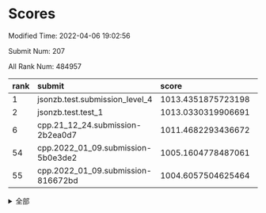 # Scores

Modified Time: 2022-04-06 19:02:56

Submit Num: 207

All Rank Num: 484957

| rank |               submit               |       score        |       sigma        | pk_num |
| :--- | :--------------------------------- | :----------------- | :----------------- | :----- |
| 1    | jsonzb.test.submission_level_4     | 1013.4351875723198 | 0.804272125815124  | 9372   |
| 2    | jsonzb.test.test_1                 | 1013.0330319906691 | 0.8219864402895314 | 9372   |
| 6    | cpp.21_12_24.submission-2b2ea0d7   | 1011.4682293436672 | 0.7960021030318312 | 9372   |
| 54   | cpp.2022_01_09.submission-5b0e3de2 | 1005.1604778487061 | 0.7101009893443777 | 9375   |
| 55   | cpp.2022_01_09.submission-816672bd | 1004.6057504625464 | 0.7172211598920398 | 9368   |


<details>
<summary>全部</summary>

| rank |                 submit                 |       score        |       sigma        | pk_num |
| :--- | :------------------------------------- | :----------------- | :----------------- | :----- |
| 1    | jsonzb.test.submission_level_4         | 1013.4351875723198 | 0.804272125815124  | 9372   |
| 2    | jsonzb.test.test_1                     | 1013.0330319906691 | 0.8219864402895314 | 9372   |
| 3    | gobigger.level_3.submission_level_3_39 | 1012.1718987197355 | 0.7694058462271348 | 9371   |
| 4    | gobigger.level_3.submission_level_3_18 | 1011.6593211055127 | 0.7776616759118131 | 9373   |
| 5    | gobigger.level_3.submission_level_3_2  | 1011.484581770978  | 0.7623906137191131 | 9363   |
| 6    | cpp.21_12_24.submission-2b2ea0d7       | 1011.4682293436672 | 0.7960021030318312 | 9372   |
| 7    | gobigger.level_3.submission_level_3_24 | 1011.3557232950636 | 0.7659289557057749 | 9374   |
| 8    | gobigger.level_3.submission_level_3_37 | 1011.2521761645318 | 0.762793560641723  | 9370   |
| 9    | gobigger.level_3.submission_level_3_21 | 1011.1488892821266 | 0.7882088620437654 | 9371   |
| 10   | gobigger.level_3.submission_level_3_3  | 1010.936810901042  | 0.7489270246176931 | 9375   |
| 11   | gobigger.level_3.submission_level_3_43 | 1010.8655721972722 | 0.7661259260127589 | 9372   |
| 12   | gobigger.level_3.submission_level_3_28 | 1010.8272552748783 | 0.759078929035537  | 9374   |
| 13   | gobigger.level_3.submission_level_3_23 | 1010.7795366624363 | 0.754049234461106  | 9369   |
| 14   | gobigger.level_3.submission_level_3_12 | 1010.7228095314168 | 0.7592497636356595 | 9374   |
| 15   | gobigger.level_3.submission_level_3_22 | 1010.6385357682029 | 0.7577338791581925 | 9368   |
| 16   | gobigger.level_3.submission_level_3_19 | 1010.6307866221385 | 0.7697496656814549 | 9369   |
| 17   | gobigger.level_3.submission_level_3_42 | 1010.6109893986776 | 0.7719051181971951 | 9373   |
| 18   | gobigger.level_3.submission_level_3_7  | 1010.4822252398804 | 0.7689889185032802 | 9372   |
| 19   | gobigger.level_3.submission_level_3_27 | 1010.4742170102369 | 0.7464106581967714 | 9372   |
| 20   | gobigger.level_3.submission_level_3_35 | 1010.4725186276398 | 0.7488414482620084 | 9370   |
| 21   | gobigger.level_3.submission_level_3_47 | 1010.4186315025953 | 0.7565660036144968 | 9372   |
| 22   | gobigger.level_3.submission_level_3_45 | 1010.3569436990341 | 0.7720380529297636 | 9371   |
| 23   | gobigger.level_3.submission_level_3_15 | 1010.3353153767515 | 0.7541748025110971 | 9370   |
| 24   | gobigger.level_3.submission_level_3_31 | 1010.2414770534425 | 0.7632775149277501 | 9368   |
| 25   | gobigger.level_3.submission_level_3_9  | 1010.2201829576514 | 0.761518677217287  | 9372   |
| 26   | gobigger.level_3.submission_level_3_38 | 1010.1935314107376 | 0.7526598255285942 | 9368   |
| 27   | gobigger.level_3.submission_level_3_41 | 1010.1137901517199 | 0.7737995089026775 | 9369   |
| 28   | gobigger.level_3.submission_level_3_46 | 1009.9508174923444 | 0.752528592756096  | 9368   |
| 29   | gobigger.level_3.submission_level_3_11 | 1009.8347059692832 | 0.7629558938248959 | 9370   |
| 30   | gobigger.level_3.submission_level_3_29 | 1009.821028293426  | 0.7720466518183762 | 9371   |
| 31   | gobigger.level_3.submission_level_3_30 | 1009.816912288451  | 0.7621252150729242 | 9372   |
| 32   | gobigger.level_3.submission_level_3_33 | 1009.7899804603555 | 0.7496787457184888 | 9373   |
| 33   | gobigger.level_3.submission_level_3_25 | 1009.7692470356892 | 0.7494724473423093 | 9371   |
| 34   | gobigger.level_3.submission_level_3_8  | 1009.7201805000294 | 0.7699873817440767 | 9376   |
| 35   | gobigger.level_3.submission_level_3_1  | 1009.6872011183857 | 0.7427322920213781 | 9369   |
| 36   | gobigger.level_3.submission_level_3_4  | 1009.6535727869186 | 0.765782460844697  | 9371   |
| 37   | gobigger.level_3.submission_level_3_26 | 1009.6397979716648 | 0.7489827597579625 | 9370   |
| 38   | gobigger.level_3.submission_level_3_13 | 1009.6199395572897 | 0.7544371644283264 | 9372   |
| 39   | gobigger.level_3.submission_level_3_10 | 1009.6063748077444 | 0.7551417529023626 | 9373   |
| 40   | gobigger.level_3.submission_level_3_36 | 1009.5941299353658 | 0.7422035821306088 | 9374   |
| 41   | gobigger.level_3.submission_level_3_20 | 1009.3253997931772 | 0.7904841282648194 | 9370   |
| 42   | gobigger.level_3.submission_level_3_49 | 1009.312234921113  | 0.7586887550398363 | 9373   |
| 43   | gobigger.level_3.submission_level_3_16 | 1009.3051283182286 | 0.7408703525685539 | 9373   |
| 44   | gobigger.level_3.submission_level_3_17 | 1009.2363366539743 | 0.7523145295159916 | 9374   |
| 45   | gobigger.level_3.submission_level_3_5  | 1009.1216370595605 | 0.7636362417285446 | 9374   |
| 46   | gobigger.level_3.submission_level_3_34 | 1009.0902740373871 | 0.7462664852032479 | 9371   |
| 47   | gobigger.level_3.submission_level_3_6  | 1009.086986605319  | 0.7624655582171574 | 9374   |
| 48   | gobigger.level_3.submission_level_3_40 | 1008.9549870816953 | 0.7464020454801222 | 9370   |
| 49   | gobigger.level_3.submission_level_3_44 | 1008.7371208800644 | 0.747533208859133  | 9368   |
| 50   | gobigger.level_3.submission_level_3_14 | 1008.734577491759  | 0.7583643309855438 | 9373   |
| 51   | gobigger.level_3.submission_level_3_32 | 1008.7110898394748 | 0.7678700969615484 | 9365   |
| 52   | gobigger.level_3.submission_level_3_48 | 1008.6089012245723 | 0.7499917294938284 | 9372   |
| 53   | gobigger.level_3.submission_level_3_0  | 1008.1464673319218 | 0.7330416722608077 | 9372   |
| 54   | cpp.2022_01_09.submission-5b0e3de2     | 1005.1604778487061 | 0.7101009893443777 | 9375   |
| 55   | cpp.2022_01_09.submission-816672bd     | 1004.6057504625464 | 0.7172211598920398 | 9368   |
| 56   | gobigger.level_1.submission_level_1_18 | 1004.6036329399927 | 0.7349526806527721 | 9368   |
| 57   | gobigger.level_1.submission_level_1_37 | 1004.3777553769326 | 0.7256232007630562 | 9372   |
| 58   | gobigger.level_1.submission_level_1_35 | 1004.3497425364077 | 0.7203816867741015 | 9369   |
| 59   | gobigger.level_1.submission_level_1_45 | 1004.3207985796424 | 0.7150151894543828 | 9374   |
| 60   | gobigger.level_1.submission_level_1_7  | 1004.2835698428394 | 0.7081845059098517 | 9372   |
| 61   | gobigger.level_1.submission_level_1_3  | 1004.2011073117527 | 0.7160055820996952 | 9366   |
| 62   | gobigger.level_1.submission_level_1_19 | 1004.0019743923557 | 0.7140936318598767 | 9368   |
| 63   | gobigger.level_1.submission_level_1_26 | 1004.0007925889056 | 0.7169272522463668 | 9370   |
| 64   | gobigger.level_1.submission_level_1_34 | 1003.9631324474938 | 0.7039051979025746 | 9369   |
| 65   | gobigger.level_1.submission_level_1_30 | 1003.9247968972763 | 0.7202720367923053 | 9366   |
| 66   | gobigger.level_1.submission_level_1_11 | 1003.8468687599589 | 0.7299557125477522 | 9374   |
| 67   | gobigger.level_1.submission_level_1_8  | 1003.8129137522197 | 0.7132699954074024 | 9368   |
| 68   | gobigger.level_1.submission_level_1_27 | 1003.8069709243321 | 0.7145338629040109 | 9375   |
| 69   | gobigger.level_1.submission_level_1_25 | 1003.7950964064252 | 0.7326306251629153 | 9374   |
| 70   | gobigger.level_1.submission_level_1_40 | 1003.7805660299641 | 0.7183429467916144 | 9368   |
| 71   | gobigger.level_1.submission_level_1_5  | 1003.7629555029899 | 0.727967562538958  | 9374   |
| 72   | gobigger.level_1.submission_level_1_32 | 1003.7581334982087 | 0.7329140966247079 | 9374   |
| 73   | gobigger.level_1.submission_level_1_4  | 1003.6079942019662 | 0.7107389105949985 | 9371   |
| 74   | gobigger.level_1.submission_level_1_41 | 1003.5781995761436 | 0.7384162558386135 | 9371   |
| 75   | gobigger.level_1.submission_level_1_13 | 1003.4595737184491 | 0.7083118592936011 | 9378   |
| 76   | gobigger.level_1.submission_level_1_36 | 1003.4593530362895 | 0.7313355810090013 | 9375   |
| 77   | gobigger.level_1.submission_level_1_39 | 1003.4067336529384 | 0.724386918970033  | 9368   |
| 78   | gobigger.level_1.submission_level_1_0  | 1003.3776445722972 | 0.7158431906779275 | 9371   |
| 79   | gobigger.level_1.submission_level_1_47 | 1003.346801009852  | 0.7163928711399867 | 9376   |
| 80   | gobigger.level_1.submission_level_1_15 | 1003.3106899651104 | 0.7079153935885507 | 9369   |
| 81   | gobigger.level_1.submission_level_1_43 | 1003.2674921588302 | 0.7312073266808905 | 9371   |
| 82   | gobigger.level_1.submission_level_1_46 | 1003.2233858727636 | 0.718632810729664  | 9369   |
| 83   | gobigger.level_1.submission_level_1_28 | 1003.1662410212786 | 0.7268005792425076 | 9375   |
| 84   | gobigger.level_1.submission_level_1_23 | 1003.1596923555476 | 0.7208541379728137 | 9375   |
| 85   | gobigger.level_1.submission_level_1_29 | 1003.1494351625677 | 0.7152909488761532 | 9368   |
| 86   | gobigger.level_1.submission_level_1_22 | 1003.1380978732305 | 0.7229440825429476 | 9371   |
| 87   | gobigger.level_1.submission_level_1_12 | 1003.0900848112717 | 0.7033132642352141 | 9369   |
| 88   | gobigger.level_1.submission_level_1_17 | 1003.0581241904996 | 0.7226989483739858 | 9374   |
| 89   | gobigger.level_1.submission_level_1_44 | 1003.0275779147727 | 0.714025635868864  | 9369   |
| 90   | gobigger.level_1.submission_level_1_38 | 1002.9569891679402 | 0.7106833747099564 | 9368   |
| 91   | gobigger.level_1.submission_level_1_24 | 1002.8334467761559 | 0.7127563967013177 | 9368   |
| 92   | gobigger.level_1.submission_level_1_20 | 1002.7823231424044 | 0.7180225566457508 | 9372   |
| 93   | gobigger.level_1.submission_level_1_33 | 1002.7596716070927 | 0.7150066676832518 | 9374   |
| 94   | gobigger.level_1.submission_level_1_21 | 1002.7384274081535 | 0.7119401329293041 | 9371   |
| 95   | gobigger.level_1.submission_level_1_48 | 1002.6115785466234 | 0.7126442787572633 | 9374   |
| 96   | gobigger.level_1.submission_level_1_2  | 1002.5938641795876 | 0.719422216234016  | 9369   |
| 97   | gobigger.level_1.submission_level_1_14 | 1002.5534228460003 | 0.7049392323902316 | 9377   |
| 98   | gobigger.level_1.submission_level_1_42 | 1002.4671714317878 | 0.7089138730179714 | 9373   |
| 99   | gobigger.level_1.submission_level_1_49 | 1002.4426948864641 | 0.7126742406162142 | 9370   |
| 100  | gobigger.level_1.submission_level_1_16 | 1002.3488359956126 | 0.7041172320540006 | 9375   |
| 101  | gobigger.level_1.submission_level_1_10 | 1002.3327431967504 | 0.7082926107064456 | 9374   |
| 102  | gobigger.level_1.submission_level_1_9  | 1002.3069992550251 | 0.7144299919510249 | 9375   |
| 103  | gobigger.level_1.submission_level_1_31 | 1002.1471186570975 | 0.7147093521058728 | 9370   |
| 104  | gobigger.level_1.submission_level_1_1  | 1001.9075528963623 | 0.7192863292137733 | 9377   |
| 105  | gobigger.level_1.submission_level_1_6  | 1001.7016410530113 | 0.713743870908949  | 9371   |
| 106  | gobigger.random.submission_random_10   | 997.5950762895048  | 0.7111069968791226 | 9366   |
| 107  | gobigger.random.submission_random_39   | 997.5675578581439  | 0.7066046416769661 | 9374   |
| 108  | gobigger.random.submission_random_6    | 997.439285961426   | 0.7151400653955108 | 9374   |
| 109  | gobigger.random.submission_random_3    | 997.2901930397359  | 0.700752172727007  | 9372   |
| 110  | gobigger.random.submission_random_40   | 997.0746385899781  | 0.7090253029122601 | 9372   |
| 111  | gobigger.random.submission_random_42   | 996.973093278214   | 0.7143092748382773 | 9366   |
| 112  | gobigger.random.submission_random_34   | 996.9673255676155  | 0.7132275232837874 | 9371   |
| 113  | gobigger.random.submission_random_9    | 996.8361786791651  | 0.7085742590512488 | 9373   |
| 114  | gobigger.random.submission_random_48   | 996.8275700028329  | 0.7166938908132425 | 9374   |
| 115  | gobigger.random.submission_random_45   | 996.7923273033335  | 0.7118007317130611 | 9365   |
| 116  | gobigger.random.submission_random_24   | 996.7898051173843  | 0.7134237973581405 | 9375   |
| 117  | gobigger.random.submission_random_7    | 996.7159561566618  | 0.716291647595683  | 9374   |
| 118  | gobigger.random.submission_random_14   | 996.5094818245856  | 0.7092924698135207 | 9373   |
| 119  | gobigger.random.submission_random_31   | 996.4887602099263  | 0.7065681868670035 | 9370   |
| 120  | gobigger.random.submission_random_41   | 996.4601742006084  | 0.7010778031251115 | 9369   |
| 121  | gobigger.random.submission_random_0    | 996.351181140203   | 0.6992226610357662 | 9364   |
| 122  | gobigger.random.submission_random_12   | 996.3504842971076  | 0.7015097877011739 | 9369   |
| 123  | gobigger.random.submission_random_49   | 996.321996772295   | 0.6967008439682839 | 9370   |
| 124  | gobigger.random.submission_random_22   | 996.3044620570397  | 0.7084797057830245 | 9371   |
| 125  | gobigger.random.submission_random_18   | 996.3018345474177  | 0.7082477357498234 | 9369   |
| 126  | gobigger.random.submission_random_43   | 996.2976805794864  | 0.7075733743579633 | 9374   |
| 127  | gobigger.random.submission_random_4    | 996.2066287348464  | 0.7019438514138442 | 9367   |
| 128  | gobigger.random.submission_random_20   | 996.2000706791298  | 0.7046562118834286 | 9368   |
| 129  | gobigger.random.submission_random_33   | 996.1024190490182  | 0.7082853075708652 | 9367   |
| 130  | gobigger.random.submission_random_29   | 996.058137971181   | 0.7045731606144712 | 9374   |
| 131  | gobigger.random.submission_random_28   | 995.9716835501491  | 0.7068787242804885 | 9371   |
| 132  | gobigger.random.submission_random_8    | 995.963716369745   | 0.7083599989308567 | 9371   |
| 133  | gobigger.random.submission_random_30   | 995.9400039019769  | 0.7140178551703583 | 9377   |
| 134  | gobigger.random.submission_random_16   | 995.9380297389615  | 0.7128858361027665 | 9369   |
| 135  | gobigger.random.submission_random_37   | 995.904448956219   | 0.7148864976149385 | 9371   |
| 136  | gobigger.random.submission_random_21   | 995.8594782689376  | 0.7117032978228376 | 9370   |
| 137  | gobigger.random.submission_random_38   | 995.8401703105883  | 0.7026756010589241 | 9373   |
| 138  | gobigger.random.submission_random_25   | 995.8182733622447  | 0.7176944361300135 | 9374   |
| 139  | gobigger.random.submission_random_32   | 995.673923305819   | 0.7110511227318356 | 9369   |
| 140  | gobigger.random.submission_random_19   | 995.6652628638868  | 0.7059137680395018 | 9373   |
| 141  | gobigger.random.submission_random_23   | 995.6229178413414  | 0.7039259890752565 | 9368   |
| 142  | gobigger.random.submission_random_1    | 995.5606158230053  | 0.7234522316547143 | 9374   |
| 143  | gobigger.random.submission_random_11   | 995.5598343966258  | 0.7289508502147496 | 9369   |
| 144  | gobigger.random.submission_random_47   | 995.5554244057573  | 0.719797003229366  | 9362   |
| 145  | gobigger.random.submission_random_13   | 995.5545249339314  | 0.7140834913810076 | 9370   |
| 146  | gobigger.random.submission_random_35   | 995.5358894687109  | 0.7073782253092574 | 9368   |
| 147  | gobigger.random.submission_random_46   | 995.3510602844086  | 0.7040700641362716 | 9374   |
| 148  | gobigger.random.submission_random_15   | 995.3143742317363  | 0.7218248787274436 | 9374   |
| 149  | gobigger.random.submission_random_26   | 995.292192266433   | 0.7108524480746397 | 9369   |
| 150  | gobigger.random.submission_random_17   | 995.2435802699221  | 0.7239481644257874 | 9372   |
| 151  | gobigger.random.submission_random_5    | 995.064532704467   | 0.7177708559694396 | 9372   |
| 152  | gobigger.random.submission_random_27   | 994.9339609620346  | 0.7085086210599459 | 9368   |
| 153  | gobigger.random.submission_random_44   | 994.8838548291025  | 0.7154880757800066 | 9374   |
| 154  | gobigger.random.submission_random_2    | 994.7407918543161  | 0.7204504085228249 | 9370   |
| 155  | gobigger.random.submission_random_36   | 994.7193420424977  | 0.7167943379643137 | 9369   |
| 156  | gobigger.level_2.submission_level_2_16 | 994.3380846543427  | 0.7163278265326726 | 9371   |
| 157  | gobigger.level_2.submission_level_2_48 | 993.7238035489743  | 0.7321801038481368 | 9368   |
| 158  | gobigger.level_2.submission_level_2_3  | 993.3472144171392  | 0.7302594504408851 | 9367   |
| 159  | gobigger.level_2.submission_level_2_5  | 993.3052432143289  | 0.7602268117350165 | 9375   |
| 160  | gobigger.level_2.submission_level_2_1  | 993.296926774953   | 0.744457524635969  | 9374   |
| 161  | gobigger.level_2.submission_level_2_2  | 993.2311363835369  | 0.7349600568370539 | 9366   |
| 162  | gobigger.level_2.submission_level_2_42 | 993.2083323647161  | 0.7365415207905642 | 9375   |
| 163  | gobigger.level_2.submission_level_2_47 | 993.1344342565318  | 0.7335937201662238 | 9370   |
| 164  | gobigger.level_2.submission_level_2_49 | 993.0950362351996  | 0.753427487541724  | 9370   |
| 165  | gobigger.level_2.submission_level_2_11 | 992.9409824322544  | 0.7375181198202795 | 9372   |
| 166  | gobigger.level_2.submission_level_2_25 | 992.8609310961704  | 0.7574827510179596 | 9371   |
| 167  | gobigger.level_2.submission_level_2_17 | 992.8154201384358  | 0.7379687426627417 | 9370   |
| 168  | gobigger.level_2.submission_level_2_26 | 992.7565034988206  | 0.7502828514372809 | 9372   |
| 169  | gobigger.level_2.submission_level_2_32 | 992.6929316048644  | 0.7435011929764325 | 9374   |
| 170  | gobigger.level_2.submission_level_2_12 | 992.6772772883569  | 0.7352321922783239 | 9368   |
| 171  | gobigger.level_2.submission_level_2_36 | 992.5127817626283  | 0.7425099828183965 | 9375   |
| 172  | gobigger.level_2.submission_level_2_43 | 992.4360091299533  | 0.768630578773775  | 9362   |
| 173  | gobigger.level_2.submission_level_2_8  | 992.2824180200918  | 0.7403917703339798 | 9374   |
| 174  | gobigger.level_2.submission_level_2_31 | 992.2179262116454  | 0.7402714310299174 | 9375   |
| 175  | gobigger.level_2.submission_level_2_45 | 992.199240281287   | 0.7406253582166721 | 9375   |
| 176  | gobigger.level_2.submission_level_2_6  | 992.1395539185793  | 0.7387291853336778 | 9371   |
| 177  | gobigger.level_2.submission_level_2_24 | 992.0872900350198  | 0.7410436226025795 | 9372   |
| 178  | gobigger.level_2.submission_level_2_34 | 992.0838664105485  | 0.7479251825251721 | 9371   |
| 179  | gobigger.level_2.submission_level_2_20 | 991.991296121696   | 0.7416314945433884 | 9371   |
| 180  | gobigger.level_2.submission_level_2_23 | 991.9904136894544  | 0.7376596954411446 | 9372   |
| 181  | gobigger.level_2.submission_level_2_33 | 991.9856435818149  | 0.7384713650642596 | 9373   |
| 182  | gobigger.level_2.submission_level_2_15 | 991.9762472807166  | 0.7683526830665407 | 9374   |
| 183  | gobigger.level_2.submission_level_2_22 | 991.9442949466069  | 0.743876103236748  | 9374   |
| 184  | gobigger.level_2.submission_level_2_40 | 991.9197088581643  | 0.7613258326287556 | 9374   |
| 185  | gobigger.level_2.submission_level_2_37 | 991.9061416526172  | 0.752841956845892  | 9374   |
| 186  | gobigger.level_2.submission_level_2_30 | 991.8936655778342  | 0.745929559059693  | 9371   |
| 187  | gobigger.level_2.submission_level_2_44 | 991.8426646535905  | 0.7453975484624027 | 9375   |
| 188  | gobigger.level_2.submission_level_2_39 | 991.8175702025158  | 0.7310331195646218 | 9373   |
| 189  | gobigger.level_2.submission_level_2_35 | 991.762972659069   | 0.7516553188902432 | 9370   |
| 190  | gobigger.level_2.submission_level_2_4  | 991.7021702067836  | 0.7532755671070268 | 9371   |
| 191  | gobigger.level_2.submission_level_2_7  | 991.6993002518766  | 0.7519821805868168 | 9368   |
| 192  | gobigger.level_2.submission_level_2_38 | 991.5731727565872  | 0.7503988607470009 | 9370   |
| 193  | gobigger.level_2.submission_level_2_14 | 991.5083345197114  | 0.7555418174788158 | 9371   |
| 194  | gobigger.level_2.submission_level_2_27 | 991.4627187771363  | 0.7502325638169204 | 9367   |
| 195  | gobigger.level_2.submission_level_2_41 | 991.4505395874968  | 0.7488641233664985 | 9370   |
| 196  | gobigger.level_2.submission_level_2_18 | 991.131357047109   | 0.7427664993574029 | 9367   |
| 197  | gobigger.level_2.submission_level_2_29 | 991.1295762294822  | 0.7502329278102889 | 9373   |
| 198  | gobigger.level_2.submission_level_2_9  | 991.1037560392108  | 0.7565844358254076 | 9374   |
| 199  | gobigger.level_2.submission_level_2_46 | 991.0680505736933  | 0.7701682633219159 | 9373   |
| 200  | gobigger.level_2.submission_level_2_21 | 991.0206161103622  | 0.738360529222972  | 9373   |
| 201  | gobigger.level_2.submission_level_2_10 | 990.8044833945371  | 0.7487835762169089 | 9369   |
| 202  | gobigger.level_2.submission_level_2_28 | 990.7268755563581  | 0.7513499298951325 | 9366   |
| 203  | gobigger.level_2.submission_level_2_13 | 990.7260727049862  | 0.7469951890479529 | 9367   |
| 204  | gobigger.level_2.submission_level_2_0  | 990.4023141589732  | 0.7771123513148593 | 9372   |
| 205  | gobigger.level_2.submission_level_2_19 | 990.3708467594919  | 0.7660970469604854 | 9372   |
| 206  | gobigger.none.submission_none_0        | 977.6454327761187  | 1.3378075728950534 | 9373   |
| 207  | gobigger.none.submission_none_1        | 974.79059627812    | 1.5786920685228916 | 9367   |

</details>